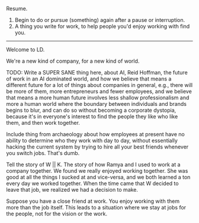 Resume.
1. Begin to do or pursue (something) again after a pause or interruption.
2. A thing you write for work, to help people you'd enjoy working with find you.

---

Welcome to LD.

We're a new kind of company, for a new kind of world.

TODO: Write a SUPER SANE thing here, about AI, Reid Hoffman, the future of work in an AI dominated world, and how we believe that means a different future for a lot of things about companies in general, e.g., there will be more of them, more entrepreneurs and fewer employees, and we believe that means a more human future involves less shallow professionalism and more a human world where the boundary between individuals and brands begins to blur, and can do so without becoming a corporate dystopia, because it's in everyone's interest to find the people they like who like them, and then work together.

Include thing from archaeology about how employees at present have no ability to determine who they work with day to day, without essentially hacking the current system by trying to hire all your best friends whenever you switch jobs. That's dumb.

Tell the story of W || K. The story of how Ramya and I used to work at a company together. We found we really enjoyed working together. She was good at all the things I sucked at and vice-versa, and we both learned a ton every day we worked together. When the time came that W decided to leave that job, we realized we had a decision to make. 

Suppose you have a close friend at work. You enjoy working with them more than the job itself. This leads to a situation where we stay at jobs for the people, not for the vision or the work. 
